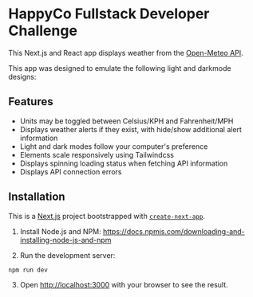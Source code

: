 # HappyCo Fullstack Developer Challenge

This Next.js and React app displays weather from the [Open-Meteo API](https://open-meteo.com/en/docs).

This app was designed to emulate the following light and darkmode designs:
<lightmode>
<darkmode>

## Features
- Units may be toggled between Celsius/KPH and Fahrenheit/MPH 
- Displays weather alerts if they exist, with hide/show additional alert information
- Light and dark modes follow your computer's preference
- Elements scale responsively using Tailwindcss
- Displays spinning loading status when fetching API information
- Displays API connection errors

## Installation

This is a [Next.js](https://nextjs.org/) project bootstrapped with [`create-next-app`](https://github.com/vercel/next.js/tree/canary/packages/create-next-app).

1. Install Node.js and NPM: https://docs.npmjs.com/downloading-and-installing-node-js-and-npm

2. Run the development server:

```bash
npm run dev
```

3. Open [http://localhost:3000](http://localhost:3000) with your browser to see the result.

